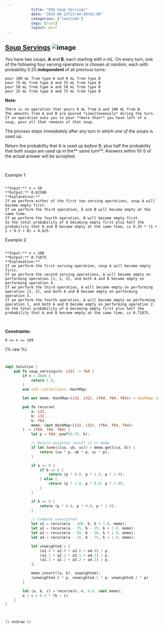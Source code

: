 ```yaml
---
            title: "826 Soup Servings"
            date: "2025-08-23T13:48:50+02:00"
            categories: ["leetcode"]
            tags: [rust]
            layout: post
---
```

            
## [Soup Servings](https://leetcode.com/problems/soup-servings) ![image](https://img.shields.io/badge/Difficulty-Medium-orange)

You have two soups, **A** and **B**, each starting with n mL. On every turn, one of the following four serving operations is chosen *at random*, each with probability 0.25 **independent** of all previous turns:

	pour 100 mL from type A and 0 mL from type B
	pour 75 mL from type A and 25 mL from type B
	pour 50 mL from type A and 50 mL from type B
	pour 25 mL from type A and 75 mL from type B

**Note:**

	There is no operation that pours 0 mL from A and 100 mL from B.
	The amounts from A and B are poured *simultaneously* during the turn.
	If an operation asks you to pour **more than** you have left of a soup, pour all that remains of that soup.

The process stops immediately after any turn in which *one of the soups* is used up.

Return the probability that A is used up *before* B, plus half the probability that both soups are used up in the** same turn**. Answers within 10-5 of the actual answer will be accepted.

 

Example 1:

```

**Input:** n = 50
**Output:** 0.62500
**Explanation:** 
If we perform either of the first two serving operations, soup A will become empty first.
If we perform the third operation, A and B will become empty at the same time.
If we perform the fourth operation, B will become empty first.
So the total probability of A becoming empty first plus half the probability that A and B become empty at the same time, is 0.25 * (1 + 1 + 0.5 + 0) = 0.625.

```

Example 2:

```

**Input:** n = 100
**Output:** 0.71875
**Explanation:** 
If we perform the first serving operation, soup A will become empty first.
If we perform the second serving operations, A will become empty on performing operation [1, 2, 3], and both A and B become empty on performing operation 4.
If we perform the third operation, A will become empty on performing operation [1, 2], and both A and B become empty on performing operation 3.
If we perform the fourth operation, A will become empty on performing operation 1, and both A and B become empty on performing operation 2.
So the total probability of A becoming empty first plus half the probability that A and B become empty at the same time, is 0.71875.

```

 

**Constraints:**

	0 <= n <= 109

{% raw %}


```rust


impl Solution {
    pub fn soup_servings(n: i32) -> f64 {
        if n > 4800 {
            return 1.0;
        }
        use std::collections::HashMap;

        let mut memo: HashMap<(i32, i32), (f64, f64, f64)> = HashMap::new();

        pub fn recurse(
            a: i32,
            b: i32,
            k: f64,
            memo: &mut HashMap<(i32, i32), (f64, f64, f64)>
        ) -> (f64, f64, f64) {
            let p = f64::powf(0.25, k);

            // Return weighted result if in memo
            if let Some(&(ua, ub, uc)) = memo.get(&(a, b)) {
                return (ua * p, ub * p, uc * p);
            }

            if a <= 0 {
                if b <= 0 {
                    return (p * 0.0, p * 1.0, p * 1.0);
                } else {
                    return (p * 1.0, p * 0.0, p * 1.0);
                }
            }

            if b <= 0 {
                return (p * 0.0, p * 0.0, p * 1.0);
            }

            // Compute unweighted
            let a1 = recurse(a - 100, b, k + 1.0, memo);
            let a2 = recurse(a - 75, b - 25, k + 1.0, memo);
            let a3 = recurse(a - 50, b - 50, k + 1.0, memo);
            let a4 = recurse(a - 25, b - 75, k + 1.0, memo);

            let unweighted = (
                (a1.0 + a2.0 + a3.0 + a4.0) / p,
                (a1.1 + a2.1 + a3.1 + a4.1) / p,
                (a1.2 + a2.2 + a3.2 + a4.2) / p,
            );

            memo.insert((a, b), unweighted);
            (unweighted.0 * p, unweighted.1 * p, unweighted.2 * p)
        }

        let (a, b, c) = recurse(n, n, 0.0, &mut memo);
        a / c + 0.5 * (b / c)
    }
}



{% endraw %}
```
